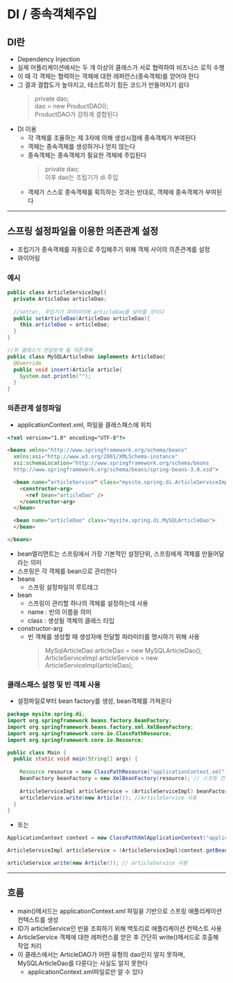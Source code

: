# DI / 종속객체주입
## DI란
- Dependency Injection
- 실제 어플리케이션에서는 두 개 이상의 클래스가 서로 협력하여 비즈니스 로직 수행
- 이 때 각 객체는 협력하는 객체에 대한 레퍼런스(종속객체)를 얻어야 한다
- 그 결과 결합도가 높아지고, 테스트하기 힘든 코드가 만들어지기 쉽다
  > private dao;   
  > dao = new ProductDAO();   
  > ProductDAO가 강하게 결합된다   
- DI 이용
  - 각 객체를 조율하는 제 3자에 의해 생성시점에 종속객체가 부여된다
  - 객체는 종속객체를 생성하거나 얻지 않는다
  - 종속객체는 종속객체가 필요한 객체에 주입된다  
    > private dao;   
    > 이후 dao는 조립기가 di 주입   
  - 객체가 스스로 종속객체를 획득하는 것과는 반대로, 객체에 종속객체가 부여된다   

***
## 스프링 설정파일을 이용한 의존관계 설정
- 조립기가 종속객체를 자동으로 주입해주기 위해 객체 사이의 의존관계를 설정
- 와이어링
### 예시   

```java
public class ArticleServiceImpl{
  private ArticleDao articleDao;
  
  //setter, 주입기가 파라미터에 articleDao를 넣어줄 것이다
  public setArticleDao(ArticleDao articleDao){
    this.articleDao = articleDao;
  }
}

//위 클래스가 전달받게 될 의존객체
public class MySQLArticleDao implements ArticleDao{
  @Override
  public void insert(Article article{
    System.out.println("");
  }
}
```

### 의존관계 설정파일
- applicationContext.xml, 파일을 클래스패스에 위치

```html
<?xml version="1.0" encoding="UTF-8"?>

<beans xmlns="http://www.springframework.org/schema/beans"
  xmlns:xsi="http://www.w3.org/2001/XMLSchema-instance"
  xsi:schemaLocation="http://www.springframework.org/schema/beans 
  http://www.springframework.org/schema/beans/spring-beans-3.0.xsd">

  <bean name=“articleService" class="mysite.spring.di.ArticleServiceImpl">
    <constructor-arg>
      <ref bean="articleDao" />
    </constructor-arg>
  </bean>

  <bean name="articleDao" class="mysite.spring.di.MySQLArticleDao">
  </bean>

</beans>
```
- bean엘리먼트는 스프링에서 가장 기본적인 설정단위, 스프링에게 객체를 만들어달라는 의미
- 스프링은 각 객체를 bean으로 관리한다
- beans
  - 스프링 설정파일의 루트태그
- bean
  - 스프링이 관리할 하나의 객체를 설정하는데 사용
  - name : 빈의 이름을 의미
  - class : 생성될 객체의 클래스 타입
- constructor-arg
  - 빈 객체를 생성할 때 생성자에 전달할 파라미터를 명시하기 위해 사용
    > MySqlArticleDao articleDao = new MySQLArticleDao();   
    > ArticleServiceImpl articleService = new ArticleServiceImpl(articleDao);   


### 클래스패스 설정 및 빈 객체 사용
- 설정파일로부터 bean factory를 생성, bean객체를 가져온다   

```java
package mysite.spring.di;
import org.springframework.beans.factory.BeanFactory;
import org.springframework.beans.factory.xml.XmlBeanFactory;
import org.springframework.core.io.ClassPathResource;
import org.springframework.core.io.Resource;

public class Main {
  public static void main(String[] args) {
  
    Resource resource = new ClassPathResource("applicationContext.xml");
    BeanFactory beanFactory = new XmlBeanFactory(resource); // 스프링 컨텍스트 로드 (컨테이너)
    
    ArticleServiceImpl articleService = (ArticleServiceImpl) beanFactory.getBean(“articleService"); //ArticleService 빈 얻기
    articleService.write(new Article()); //ArticleService 사용
  }
}
```   
- 또는   

```java
ApplicationContext context = new ClassPathXmlApplicationContext("applicationcontext.xml"); // 스프링 컨텍스트 로드

ArticleServiceImpl articleService = (ArticleServiceImpl)context.getBean("articleService"); // ArticleService 빈 얻기

articleService.write(new Article()); // articleService 사용

```   
***
## 흐름
- main()메서드는 applicationContext.xml 파일을 기반으로 스프링 애플리케이션 컨텍스트를 생성
- ID가 articleService인 빈을 조회하기 위해 백토리로 애플리케이션 컨텍스트 사용
- ArticleService 객체에 대한 레퍼런스를 얻은 후 간단히 write()메서드로 호출해 작업 처리
- 이 클래스에서는 ArticleDAO가 어떤 유형의 dao인지 알지 못하며, MySQLArticleDao를 다룬다는 사실도 알지 못한다
  - applicationContext.xml파일로만 알 수 있다
